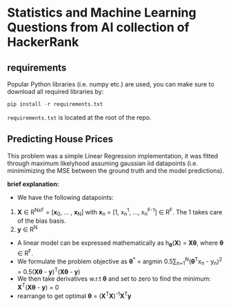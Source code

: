 # Statistics and Machine Learning Questions from AI collection of HackerRank

## requirements

Popular Python libraries (i.e. numpy etc.) are used, you can make sure to download all required libraries by:

```python
pip install -r requirements.txt
```

```requirements.txt``` is located at the root of the repo.

## Predicting House Prices

This problem was a simple Linear Regression implementation, it was fitted through maximum likelyhood assuming gaussian iid datapoints (i.e. minimimizing the MSE between the ground truth and the model predictions).

**brief explanation:**<br>
- We have the following datapoints: 
1. **X** &isin; R<sup>NxF</sup>  = [**x**<sub>0</sub>, ... , **x**<sub>N</sub>] with **x**<sub>n</sub> = [1, x<sub>n</sub><sup>1</sup>, ..., x<sub>n</sub><sup>F-1</sup>] &isin; R<sup>F</sup>. The 1 takes care of the bias basis.
2. **y** &isin; R<sup>N</sup>
- A linear model can be expressed mathematically as h<sub>**&theta;**</sub>(**X**) = **X&theta;**, where **&theta;** &isin; R<sup>F</sup>.
-  We formulate the problem objective as **&theta;**<sup>*</sup> = argmin 0.5&sum;<sub>n=1</sub><sup>N</sup>(**&theta;**<sup>T</sup>x<sub>n</sub> - y<sub>n</sub>)<sup>2</sup> = 0.5(**X&theta;** - **y**)<sup>T</sup>(**X&theta;** - **y**)
- We then take derivatives w.r.t **&theta;**  and set to zero to find the minimum: **X**<sup>T</sup>(**X&theta;** - **y**) = 0
- rearrange to get optimal **&theta;** = (**X**<sup>T</sup>**X**)<sup>-1</sup>**X**<sup>T</sup>**y**
